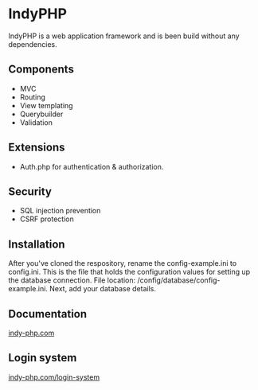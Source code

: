 # IndyPHP

IndyPHP is a web application framework and is been build without any dependencies.

## Components

 - MVC
 - Routing
 - View templating
 - Querybuilder
 - Validation
 
 ## Extensions
 
 - Auth.php for authentication & authorization.

## Security

  - SQL injection prevention
  - CSRF protection
  
## Installation

After you've cloned the respository, rename the config-example.ini to config.ini. This is the file that holds the configuration values for setting up the database connection. File location: /config/database/config-example.ini. Next, add your database details.
  
## Documentation  

[indy-php.com](https://indy-php.com)
  
## Login system

[indy-php.com/login-system](https://indy-php.com/login-system)